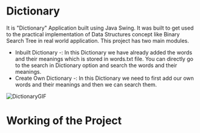 # Dictionary

It is "Dictionary" Application built using Java Swing. It was built to get used to the practical implementation of Data Structures concept like Binary Search Tree in real world application. 
This project has two main modules.
* Inbuilt Dictionary -: In this Dictionary we have already added the words and their meanings which is stored in words.txt file. You can directly go to the search in Dictionary option and search the words and their meanings.
* Create Own Dictionary -: In this Dictionary we need to first add our own words and their meanings and then we can search them.


![DictionaryGIF](https://user-images.githubusercontent.com/56040640/107961801-62691f00-6fcc-11eb-9e8a-c77c3eb34cb3.gif)


# Working of the Project

